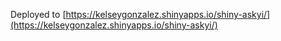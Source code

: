 Deployed to [https://kelseygonzalez.shinyapps.io/shiny-askyi/](https://kelseygonzalez.shinyapps.io/shiny-askyi/)

